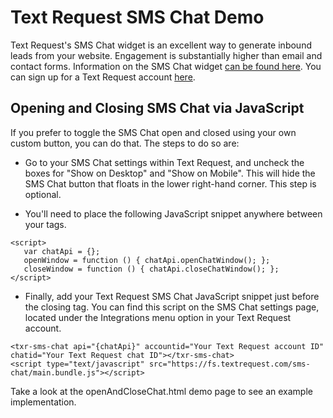 # Text Request SMS Chat Demo

Text Request's SMS Chat widget is an excellent way to generate inbound leads from your website. Engagement is substantially higher than email and contact forms. Information on the SMS Chat widget [can be found here](https://www.textrequest.com/queuniversity/sms-chat/). You can sign up for a Text Request account [here](https://www.textrequest.com). 

## Opening and Closing SMS Chat via JavaScript

If you prefer to toggle the SMS Chat open and closed using your own custom button, you can do that. The steps to do so are:

* Go to your SMS Chat settings within Text Request, and uncheck the boxes for "Show on Desktop" and "Show on Mobile". This will hide the SMS Chat button that floats in the lower right-hand corner. This step is optional. 

* You'll need to place the following JavaScript snippet anywhere between your <head></head> tags.
```
<script>
   var chatApi = {};
   openWindow = function () { chatApi.openChatWindow(); };
   closeWindow = function () { chatApi.closeChatWindow(); };
</script>
```

* Finally, add your Text Request SMS Chat JavaScript snippet just before the closing </body> tag. You can find this script on the SMS Chat settings page, located under the Integrations menu option in your Text Request account. 
```
<txr-sms-chat api="{chatApi}" accountid="Your Text Request account ID" chatid="Your Text Request chat ID"></txr-sms-chat>
<script type="text/javascript" src="https://fs.textrequest.com/sms-chat/main.bundle.js"></script>
```

Take a look at the openAndCloseChat.html demo page to see an example implementation. 
